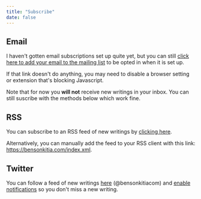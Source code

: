```yaml
---
title: "Subscribe"
date: false
---
```


## Email

I haven't gotten email subscriptions set up quite yet, but you can still [click here to add your email to the mailing list](#tally-open=wvzG0w&tally-layout=modal&tally-align-left=1&tally-hide-title=1) to be opted in when it is set up.

If that link doesn't do anything, you may need to disable a browser setting or extension that's blocking Javascript.

Note that for now you **will not** receive new writings in your inbox. You can still suscribe with the methods below which work fine.

## RSS

You can subscribe to an RSS feed of new writings by [clicking here](https://bensonkitia.com/index.xml).

Alternatively, you can manually add the feed to your RSS client with this link: <https://bensonkitia.com/index.xml>.

## Twitter

You can follow a feed of new writings [here](https://twitter.com/bensonkitiacom) (@bensonkitiacom) and [enable notifications](https://help.twitter.com/en/managing-your-account/notifications-on-mobile-devices) so you don't miss a new writing.

